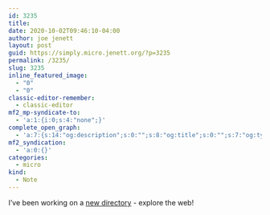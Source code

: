 ```yaml
---
id: 3235
title: 
date: 2020-10-02T09:46:10-04:00
author: joe jenett
layout: post
guid: https://simply.micro.jenett.org/?p=3235
permalink: /3235/
slug: 3235
inline_featured_image:
  - "0"
  - "0"
classic-editor-remember:
  - classic-editor
mf2_mp-syndicate-to:
  - 'a:1:{i:0;s:4:"none";}'
complete_open_graph:
  - 'a:7:{s:14:"og:description";s:0:"";s:8:"og:title";s:0:"";s:7:"og:type";s:0:"";s:12:"twitter:card";s:7:"summary";s:15:"twitter:creator";s:0:"";s:19:"twitter:description";s:0:"";s:8:"og:image";s:0:"";}'
mf2_syndication:
  - 'a:0:{}'
categories:
  - micro
kind:
  - Note
---
```

I’ve been working on a [new directory](https://directory.iwebthings.com/ "i.webthings directory") - explore the web!